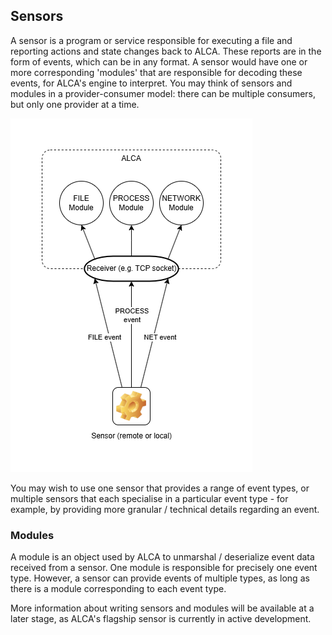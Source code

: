 ## Sensors

A sensor is a program or service responsible for executing a file and reporting actions and state changes back to ALCA.
These reports are in the form of events, which can be in any format. A sensor would have one or more corresponding
'modules' that are responsible for decoding these events, for ALCA's engine to interpret. You may think of sensors
and modules in a provider-consumer model: there can be multiple consumers, but only one provider at a time.

![Sensor](images/sensor.png)

You may wish to use one sensor that provides a range of event types, or multiple sensors that each specialise in a 
particular event type - for example, by providing more granular / technical details regarding an event.

### Modules

A module is an object used by ALCA to unmarshal / deserialize event data received from a sensor. One module is
responsible for precisely one event type. However, a sensor can provide events of multiple types, as long as there
is a module corresponding to each event type.

More information about writing sensors and modules will be available at a later stage, as ALCA's flagship sensor is
currently in active development.

